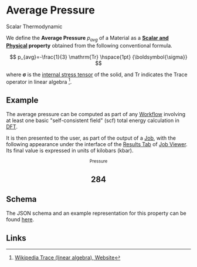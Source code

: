 # Average Pressure

<span class="btn badge b-success border-50">Scalar</span> <span class="btn badge b-info border-50">Thermodynamic</span>

We define the **Average Pressure** $p_{avg}$ of a Material as a **[Scalar and Physical](../../data-structured/overview.md) property** obtained from the following conventional formula.

$$
p_{avg}=-\frac{1}{3} \mathrm{Tr} \hspace{1pt} {\boldsymbol{\sigma}}
$$ 

where ${\boldsymbol{\sigma}}$ is the [internal stress tensor](../non-scalar/stress-tensor.md) of the solid, and $\mathrm{Tr}$ indicates the Trace operator in linear algebra [^1]. 

## Example

The average pressure can be computed as part of any [Workflow](../../workflows/overview.md) involving at least one basic "self-consistent field" (scf) total energy calculation in [DFT](../../models-directory/dft/parameters.md). 

It is then presented to the user, as part of the output of a [Job](../../jobs/overview.md), with the following appearance under the interface of the [Results Tab](../../jobs/ui/results-tab.md) of [Job Viewer](../../jobs/ui/viewer.md). Its final value is expressed in units of kilobars (kbar).

<div class="clearfix">
    <center>
        <div class="chart"><i class="zmdi zmdi-square-down zmdi-hc-3x"></i></div>
        <div class="count">
        	<small>Pressure</small>
            <h2>284</h2>
        </div>
     </center>
</div>

## Schema 

The JSON schema and an example representation for this property can be found [here](../../properties/data/list.md#pressure).

## Links

[^1]: [Wikipedia Trace (linear algebra), Website](https://en.wikipedia.org/wiki/Trace_(linear_algebra))
